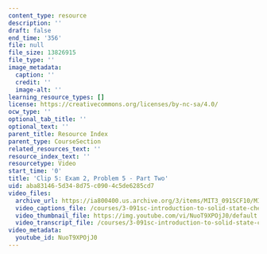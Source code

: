 ```yaml
---
content_type: resource
description: ''
draft: false
end_time: '356'
file: null
file_size: 13826915
file_type: ''
image_metadata:
  caption: ''
  credit: ''
  image-alt: ''
learning_resource_types: []
license: https://creativecommons.org/licenses/by-nc-sa/4.0/
ocw_type: ''
optional_tab_title: ''
optional_text: ''
parent_title: Resource Index
parent_type: CourseSection
related_resources_text: ''
resource_index_text: ''
resourcetype: Video
start_time: '0'
title: 'Clip 5: Exam 2, Problem 5 - Part Two'
uid: aba83146-5d34-8d75-c090-4c5de6285cd7
video_files:
  archive_url: https://ia800400.us.archive.org/3/items/MIT3_091SCF10/MIT3-091SCF10Exam_2_Prob_5b_300k.mp4
  video_captions_file: /courses/3-091sc-introduction-to-solid-state-chemistry-fall-2010/17a5fb4f3b00516ea6f58bbdebe76da8_NuoT9XPOjJ0.vtt
  video_thumbnail_file: https://img.youtube.com/vi/NuoT9XPOjJ0/default.jpg
  video_transcript_file: /courses/3-091sc-introduction-to-solid-state-chemistry-fall-2010/874ef9f1dad7768d75aad3d897774de1_NuoT9XPOjJ0.pdf
video_metadata:
  youtube_id: NuoT9XPOjJ0
---
```

